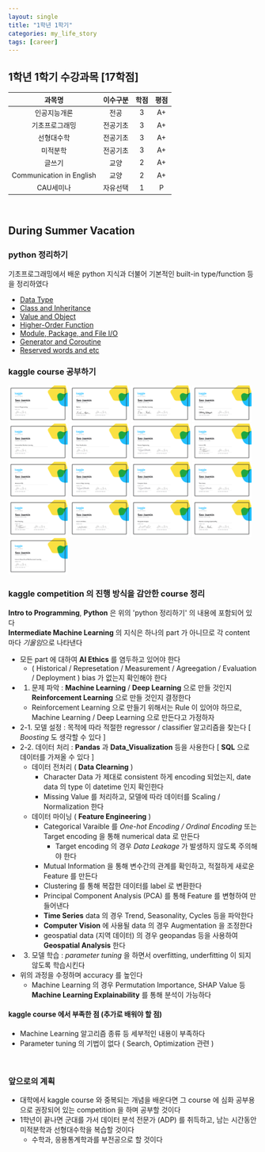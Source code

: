 ```yaml
---
layout: single
title: "1학년 1학기"
categories: my_life_story
tags: [career]
---
```


## 1학년 1학기 수강과목 [17학점]

|과목명|이수구분|학점|평점|
|:----------:|:----:|:--:|:--:|
|인공지능개론|전공|3|A+|
|기초프로그래밍|전공기초|3|A+|
|선형대수학|전공기초|3|A+|
|미적분학|전공기초|3|A+|
|글쓰기|교양|2|A+|
|Communication in English|교양|2|A+|
|CAU세미나|자유선택|1|P|


<br>

## During Summer Vacation

### python 정리하기
기초프로그래밍에서 배운 python 지식과 더불어 기본적인 built-in type/function 등을 정리하였다
- [Data Type](https://20226074.github.io/basic_programming/Data-Type/)
- [Class and Inheritance](https://20226074.github.io/basic_programming/Class-and-Inheritance/)
- [Value and Object](https://20226074.github.io/basic_programming/Value-and-Object/)
- [Higher-Order Function](https://20226074.github.io/basic_programming/Higher-Order-Function-and-Lambda-expression/)
- [Module, Package, and File I/O](https://20226074.github.io/basic_programming/Module,-Package,-and-File-I.O)
- [Generator and Coroutine](https://20226074.github.io/basic_programming/Generator-and-Coroutine/)
- [Reserved words and etc](https://20226074.github.io/basic_programming/Reserved-words-and-etc/)

### kaggle course 공부하기

<p float="left">
  <img src="/assets/img/Intro_to_Programming.png" width=120px high=74px>
  <img src="/assets/img/Python.png" width=120px high=74px>
  <img src="/assets/img/Intro_to_Machine_Learning.png" width=120px high=74px>
  <img src="/assets/img/Pandas.png" width=120px high=74px>
  <img src="/assets/img/Intermediate_Machine_Learning.png" width=120px high=74px>
  <img src="/assets/img/Data_Visualization.png" width=120px high=74px>
  <img src="/assets/img/Feature_Engineering.png" width=120px high=74px>
  <img src="/assets/img/Intro_to_SQL.png" width=120px high=74px>
  <img src="/assets/img/Advanced_SQL.png" width=120px high=74px>
  <img src="/assets/img/Intro_to_Deep_Learning.png" width=120px high=74px>
  <img src="/assets/img/Computer_Vision.png" width=120px high=74px>
  <img src="/assets/img/Time_Series.png" width=120px high=74px>
  <img src="/assets/img/Data_Cleaning.png" width=120px high=74px>
  <img src="/assets/img/Intro_to_AI_Ethics.png" width=120px high=74px>
  <img src="/assets/img/Geospatial_Analysis.png" width=120px high=74px>
  <img src="/assets/img/Machine_Learning_Explainability.png" width=120px high=74px>
  <img src="/assets/img/Intro_to_Game_AI_and_Reinforcement_Learning.png" width=120px high=74px>
</p>
  
### kaggle competition 의 진행 방식을 감안한 course 정리

**Intro to Programming**, **Python** 은 위의 'python 정리하기' 의 내용에 포함되어 있다 <br>
**Intermediate Machine Learning** 의 지식은 하나의 part 가 아니므로 각 content 마다 *기울임*으로 나타낸다 

- 모든 part 에 대하여 **AI Ethics** 를 염두하고 있어야 한다
  - ( Historical / Represetation / Measurement / Agreegation / Evaluation / Deployment ) bias 가 없는지 확인해야 한다
- 1. 문제 파악 : **Machine Learning** / **Deep Learning** 으로 만들 것인지 **Reinforcement Learning** 으로 만들 것인지 결정한다
  - Reinforcement Learning 으로 만들기 위해서는 Rule 이 있어야 하므로, Machine Learning / Deep Learning 으로 만든다고 가정하자
- 2-1. 모델 설정 : 목적에 따라 적절한 regressor / classifier 알고리즘을 찾는다  [ *Boosting* 도 생각할 수 있다 ]
- 2-2. 데이터 처리 : **Pandas** 과 **Data_Visualization** 등을 사용한다  [ **SQL** 으로 데이터를 가져올 수 있다 ]
  - 데이터 전처리 ( **Data Clearning** )
    - Character Data 가 제대로 consistent 하게 encoding 되었는지, date data 의 type 이 datetime 인지 확인한다
    - Missing Value 를 처리하고, 모델에 따라 데이터를 Scaling / Normalization 한다
  - 데이터 마이닝 ( **Feature Engineering** )
    - Categorical Varaible 를 *One-hot Encoding / Ordinal Encoding* 또는 Target encoding 을 통해 numerical data 로 만든다
       - Target encoding 의 경우 *Data Leakage* 가 발생하지 않도록 주의해야 한다
    - Mutual Information 을 통해 변수간의 관계를 확인하고, 적절하게 새로운 Feature 를 만든다
    - Clustering 를 통해 복잡한 데이터를 label 로 변환한다
    - Principal Component Analysis (PCA) 를 통해 Feature 를 변형하여 만들어낸다
    - **Time Series** data 의 경우 Trend, Seasonality, Cycles 등을 파악한다
    - **Computer Vision** 에 사용될 data 의 경우 Augmentation 을 조정한다
    - geospatial data (지역 데이터) 의 경우 geopandas 등을 사용하여 **Geospatial Analysis** 한다
- 3. 모델 학습 : *parameter tuning* 을 하면서 overfitting, underfitting 이 되지 않도록 학습시킨다
- 위의 과정을 수정하며 accuracy 를 높인다
  - Machine Learning 의 경우 Permutation Importance, SHAP Value 등 **Machine Learning Explainability** 를 통해 분석이 가능하다
  
#### kaggle course 에서 부족한 점 (추가로 배워야 할 점)
- Machine Learning 알고리즘 종류 등 세부적인 내용이 부족하다
- Parameter tuning 의 기법이 없다 ( Search, Optimization 관련 )

<br>
  
### 앞으로의 계획
- 대학에서 kaggle course 와 중복되는 개념을 배운다면 그 course 에 심화 공부용으로 권장되어 있는 competition 을 하며 공부할 것이다
- 1학년이 끝나면 군대를 가서 데이터 분석 전문가 (ADP) 를 취득하고, 남는 시간동안 미적분학과 선형대수학을 복습할 것이다
  - 수학과, 응용통계학과를 부전공으로 할 것이다
